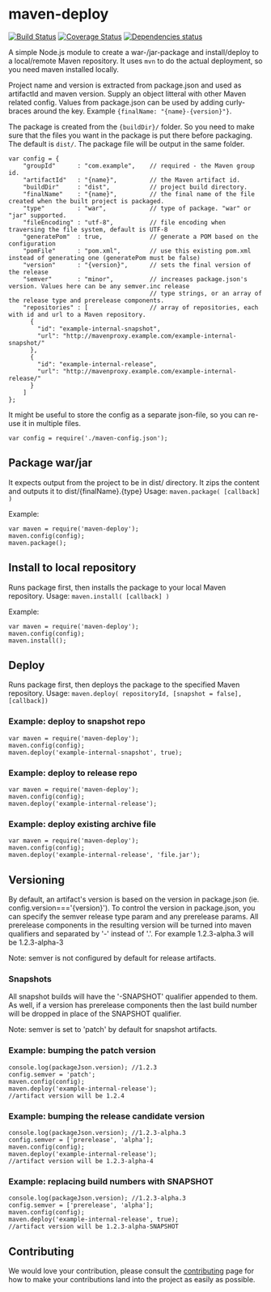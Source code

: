 # maven-deploy

[![Build Status](https://travis-ci.org/finn-no/maven-deploy.svg?branch=master)](https://travis-ci.org/finn-no/maven-deploy)
[![Coverage Status](https://coveralls.io/repos/finn-no/maven-deploy/badge.svg?branch=master)](https://coveralls.io/r/finn-no/maven-deploy?branch=master)
[![Dependencies status](https://david-dm.org/finn-no/maven-deploy.svg)](https://david-dm.org/finn-no/maven-deploy)

A simple Node.js module to create a war-/jar-package and install/deploy to a local/remote Maven repository. It uses
`mvn` to do the actual deployment, so you need maven installed locally.

Project name and version is extracted from package.json and used as artifactId and maven version. Supply an object
litteral with other Maven related config. Values from package.json can be used by adding curly-braces around the key.
Example `{finalName: "{name}-{version}"}`.

The package is created from the `{buildDir}/` folder. So you need to make sure that the files you want in the
package is put there before packaging. The default is `dist/`. The package file will be output in the same folder.

    var config = {
        "groupId"      : "com.example",    // required - the Maven group id.
        "artifactId"   : "{name}",         // the Maven artifact id.
        "buildDir"     : "dist",           // project build directory.
        "finalName"    : "{name}",         // the final name of the file created when the built project is packaged.
        "type"         : "war",            // type of package. "war" or "jar" supported.
        "fileEncoding" : "utf-8",          // file encoding when traversing the file system, default is UTF-8
        "generatePom"  : true,             // generate a POM based on the configuration
        "pomFile"      : "pom.xml",        // use this existing pom.xml instead of generating one (generatePom must be false)
        "version"      : "{version}",      // sets the final version of the release
        "semver"       : "minor",          // increases package.json's version. Values here can be any semver.inc release
                                           // type strings, or an array of the release type and prerelease components.
        "repositories" : [                 // array of repositories, each with id and url to a Maven repository.
          {
            "id": "example-internal-snapshot",
            "url": "http://mavenproxy.example.com/example-internal-snapshot/"
          },
          {
            "id": "example-internal-release",
            "url": "http://mavenproxy.example.com/example-internal-release/"
          }
        ]
    };

It might be useful to store the config as a separate json-file, so you can re-use it in multiple files.

    var config = require('./maven-config.json');

## Package war/jar
It expects output from the project to be in dist/ directory. It zips the content and outputs it to
dist/{finalName}.{type}
Usage: `maven.package( [callback] )`

Example:

    var maven = require('maven-deploy');
    maven.config(config);
    maven.package();

## Install to local repository
Runs package first, then installs the package to your local Maven repository.
Usage: `maven.install( [callback] )`

Example:

    var maven = require('maven-deploy');
    maven.config(config);
    maven.install();

## Deploy
Runs package first, then deploys the package to the specified Maven repository.
Usage: `maven.deploy( repositoryId, [snapshot = false], [callback])`

### Example: deploy to snapshot repo
    var maven = require('maven-deploy');
    maven.config(config);
    maven.deploy('example-internal-snapshot', true);

### Example: deploy to release repo

    var maven = require('maven-deploy');
    maven.config(config);
    maven.deploy('example-internal-release');

### Example: deploy existing archive file

    var maven = require('maven-deploy');
    maven.config(config);
    maven.deploy('example-internal-release', 'file.jar');

## Versioning
By default, an artifact's version is based on the version in package.json (ie. config.version==='{version}'). To control the version in package.json, you can specify the semver release type param and any prerelease params.
All prerelease components in the resulting version will be turned into maven qualifiers and separated by '-' instead of '.'. For example 1.2.3-alpha.3 will be 1.2.3-alpha-3

Note: semver is not configured by default for release artifacts.

### Snapshots

All snapshot builds will have the '-SNAPSHOT' qualifier appended to them.
As well, if a version has prerelease components then the last build number will be dropped in place of the SNAPSHOT qualifier.

Note: semver is set to 'patch' by default for snapshot artifacts.

### Example: bumping the patch version

    console.log(packageJson.version); //1.2.3
    config.semver = 'patch';
    maven.config(config);
    maven.deploy('example-internal-release');
    //artifact version will be 1.2.4

### Example: bumping the release candidate version

    console.log(packageJson.version); //1.2.3-alpha.3
    config.semver = ['prerelease', 'alpha'];
    maven.config(config);
    maven.deploy('example-internal-release');
    //artifact version will be 1.2.3-alpha-4

### Example: replacing build numbers with SNAPSHOT

    console.log(packageJson.version); //1.2.3-alpha.3
    config.semver = ['prerelease', 'alpha'];
    maven.config(config);
    maven.deploy('example-internal-release', true);
    //artifact version will be 1.2.3-alpha-SNAPSHOT

## Contributing

We would love your contribution, please consult the [contributing](CONTRIBUTE.md) page for how to make your contributions land into the project as easily as possible.
